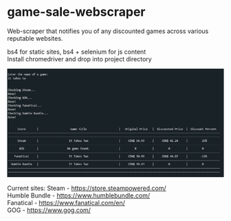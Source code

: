 # game-sale-webscraper

Web-scraper that notifies you of any discounted games across various reputable websites.

bs4 for static sites, bs4 + selenium for js content \
Install chromedriver and drop into project directory

![Game Search Output Example](https://github.com/lenwi/game-sale-webscraper/blob/master/gamescraperoutput.PNG)

Current sites:
Steam - https://store.steampowered.com/ \
Humble Bundle - https://www.humblebundle.com/ \
Fanatical - https://www.fanatical.com/en/ \
GOG - https://www.gog.com/ 
